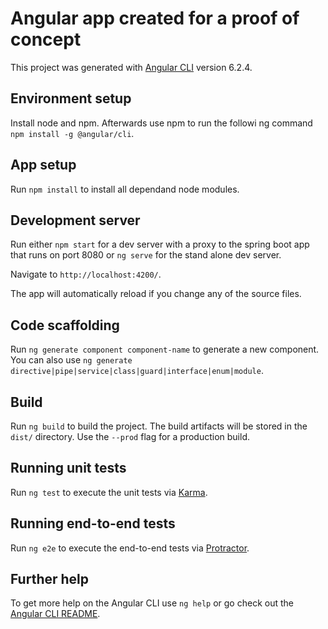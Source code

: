 # Angular app created for a proof of concept

This project was generated with [Angular CLI](https://github.com/angular/angular-cli) version 6.2.4.

## Environment setup

Install node and npm. Afterwards use npm to run the followi ng command `npm install -g @angular/cli`.

## App setup

Run `npm install` to install all dependand node modules. 

## Development server

Run either `npm start` for a dev server with a proxy to the spring boot app that runs on port 8080 or `ng serve` for the stand alone dev server. 

Navigate to `http://localhost:4200/`. 

The app will automatically reload if you change any of the source files.

## Code scaffolding

Run `ng generate component component-name` to generate a new component. You can also use `ng generate directive|pipe|service|class|guard|interface|enum|module`.

## Build

Run `ng build` to build the project. The build artifacts will be stored in the `dist/` directory. Use the `--prod` flag for a production build.

## Running unit tests

Run `ng test` to execute the unit tests via [Karma](https://karma-runner.github.io).

## Running end-to-end tests

Run `ng e2e` to execute the end-to-end tests via [Protractor](http://www.protractortest.org/).

## Further help

To get more help on the Angular CLI use `ng help` or go check out the [Angular CLI README](https://github.com/angular/angular-cli/blob/master/README.md).

